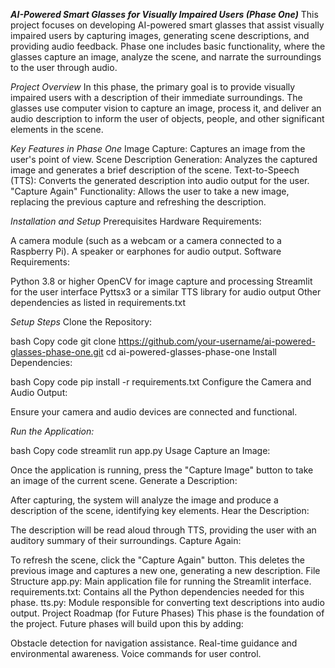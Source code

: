 ***AI-Powered Smart Glasses for Visually Impaired Users (Phase One)***
This project focuses on developing AI-powered smart glasses that assist visually impaired users by capturing images, generating scene descriptions, and providing audio feedback. Phase one includes basic functionality, where the glasses capture an image, analyze the scene, and narrate the surroundings to the user through audio.

*Project Overview*
In this phase, the primary goal is to provide visually impaired users with a description of their immediate surroundings. The glasses use computer vision to capture an image, process it, and deliver an audio description to inform the user of objects, people, and other significant elements in the scene.

*Key Features in Phase One*
Image Capture: Captures an image from the user's point of view.
Scene Description Generation: Analyzes the captured image and generates a brief description of the scene.
Text-to-Speech (TTS): Converts the generated description into audio output for the user.
"Capture Again" Functionality: Allows the user to take a new image, replacing the previous capture and refreshing the description.

*Installation and Setup*
Prerequisites
Hardware Requirements:

A camera module (such as a webcam or a camera connected to a Raspberry Pi).
A speaker or earphones for audio output.
Software Requirements:

Python 3.8 or higher
OpenCV for image capture and processing
Streamlit for the user interface
Pyttsx3 or a similar TTS library for audio output
Other dependencies as listed in requirements.txt

*Setup Steps*
Clone the Repository:

bash
Copy code
git clone https://github.com/your-username/ai-powered-glasses-phase-one.git
cd ai-powered-glasses-phase-one
Install Dependencies:

bash
Copy code
pip install -r requirements.txt
Configure the Camera and Audio Output:

Ensure your camera and audio devices are connected and functional.

*Run the Application:*

bash
Copy code
streamlit run app.py
Usage
Capture an Image:

Once the application is running, press the "Capture Image" button to take an image of the current scene.
Generate a Description:

After capturing, the system will analyze the image and produce a description of the scene, identifying key elements.
Hear the Description:

The description will be read aloud through TTS, providing the user with an auditory summary of their surroundings.
Capture Again:

To refresh the scene, click the "Capture Again" button. This deletes the previous image and captures a new one, generating a new description.
File Structure
app.py: Main application file for running the Streamlit interface.
requirements.txt: Contains all the Python dependencies needed for this phase.
tts.py: Module responsible for converting text descriptions into audio output.
Project Roadmap (for Future Phases)
This phase is the foundation of the project. Future phases will build upon this by adding:

Obstacle detection for navigation assistance.
Real-time guidance and environmental awareness.
Voice commands for user control.

